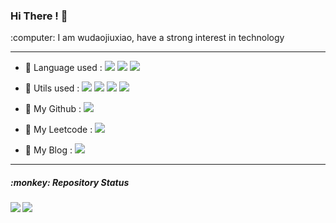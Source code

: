 

<h3> Hi There ! 👏</h3>
<div>:computer: I am wudaojiuxiao, have a strong interest in technology</div>

---

+ :rocket: Language used : <img src="https://img.shields.io/badge/-Java-black?logo=java"> <img src="https://img.shields.io/badge/-C-black?logo=c"> <img src="https://img.shields.io/badge/-Python-black?logo=python"> 

+ :rocket: Utils used : <img src="https://img.shields.io/badge/-Markdown-black?logo=markdown"> <img src="https://img.shields.io/badge/-Git-black?logo=git"> <img src="https://img.shields.io/badge/-Github-black?logo=github"> <img src="https://img.shields.io/badge/-Leetcode-black?logo=leetcode"> 
+ :rocket: My Github : [![](http://shields.io/badge/Github-@WuDaoJiuXiao-blue.svg)](https://github.com/WuDaoJiuXiao) 
+ :rocket: My Leetcode : [![](https://img.shields.io/badge/Leetcode-@悟道九霄-blue.svg)](https://leetcode-cn.com/u/wudaojiuxiao/) 
+ :rocket: My Blog : [![](https://img.shields.io/badge/CNblog-@悟道九霄-blue)](https://www.cnblogs.com/wudaojiuxiao/) 

---

<h5>:monkey: Repository Status</h5> 

<img src="https://github-readme-stats.vercel.app/api?username=wudaojiuxiao&show_icons=true&theme=dracula" align="left">

<img src="https://github-readme-stats.vercel.app/api/top-langs/?username=wudaojiuxiao" align="left">

